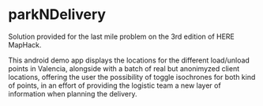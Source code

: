 # parkNDelivery

Solution provided for the last mile problem on the 3rd edition of HERE MapHack.


This android demo app displays the locations for the different load/unload points in Valencia, alongside with a batch of real but anonimyzed client locations, offering the user the possibility of toggle isochrones for both kind of points, in an effort of providing the logistic team a new layer of information when planning the delivery. 
